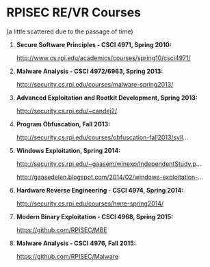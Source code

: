 # RPISEC RE/VR Courses
(a little scattered due to the passage of time)

1. __Secure Software Principles - CSCI 4971, Spring 2010:__

   http://www.cs.rpi.edu/academics/courses/spring10/csci4971/

2. __Malware Analysis - CSCI 4972/6963, Spring 2013:__

   http://security.cs.rpi.edu/courses/malware-spring2013/

3. __Advanced Exploitation and Rootkit Development, Spring 2013:__

   http://security.cs.rpi.edu/~candej2/

4. __Program Obfuscation, Fall 2013:__

   http://security.cs.rpi.edu/courses/obfuscation-fall2013/syll...

5. __Windows Exploitation, Spring 2014:__

   http://security.cs.rpi.edu/~gaasem/winexp/IndependentStudy.p...

   http://gaasedelen.blogspot.com/2014/02/windows-exploitation-...
   
6. __Hardware Reverse Engineering - CSCI 4974, Spring 2014:__
   
   http://security.cs.rpi.edu/courses/hwre-spring2014/

7. __Modern Binary Exploitation - CSCI 4968, Spring 2015:__

   https://github.com/RPISEC/MBE

8. __Malware Analysis - CSCI 4976, Fall 2015:__

   https://github.com/RPISEC/Malware
